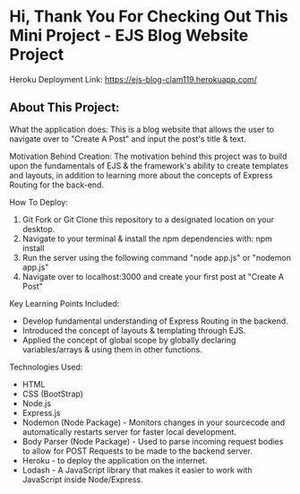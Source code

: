 # Hi, Thank You For Checking Out This Mini Project - EJS Blog Website Project

Heroku Deployment Link: https://ejs-blog-clam119.herokuapp.com/

## About This Project:

What the application does: This is a blog website that allows the user to navigate over to "Create A Post" and input the post's title & text.

Motivation Behind Creation: The motivation behind this project was to build upon the fundamentals of EJS & the framework's ability to create templates and layouts, in addition to learning more about the concepts of Express Routing for the back-end.

How To Deploy:
1) Git Fork or Git Clone this repository to a designated location on your desktop.
2) Navigate to your terminal & install the npm dependencies with: npm install
3) Run the server using the following command "node app.js" or "nodemon app.js" 
4) Navigate over to localhost:3000 and create your first post at "Create A Post"

Key Learning Points Included:
- Develop fundamental understanding of Express Routing in the backend.
- Introduced the concept of layouts & templating through EJS.
- Applied the concept of global scope by globally declaring variables/arrays & using them in other functions.

Technologies Used: 
- HTML
- CSS (BootStrap)
- Node.js
- Express.js 
- Nodemon (Node Package) - Monitors changes in your sourcecode and automatically restarts server for faster local development.
- Body Parser (Node Package) - Used to parse incoming request bodies to allow for POST Requests to be made to the backend server.
- Heroku - to deploy the application on the internet. 
- Lodash - A JavaScript library that makes it easier to work with JavaScript inside Node/Express.

